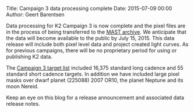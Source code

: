 Title: Campaign 3 data processing complete
Date: 2015-07-09 00:00
Author: Geert Barentsen

Data processing for K2 Campaign 3 is now complete
and the pixel files are in the process of being transferred to the [MAST archive](http://archive.stsci.edu/k2).
We anticipate that the data will become available to the public by July 15, 2015. This data release will include both pixel level data and project created light curves.
As for previous campaigns, there will be no proprietary period for using or publishing K2 data.

The [Campaign 3 target list](http://keplerscience.arc.nasa.gov/K2/GuestInvestigationsC03.shtml) included 16,375 standard long cadence and 55 standard short cadence targets.
In addition we have included large pixel masks over dwarf planet (225088) 2007 OR10, the planet Neptune and its moon Nereid.

Keep an eye on this blog for a release announcement and associated data release notes.

